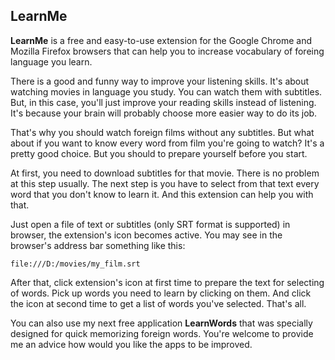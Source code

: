 ## LearnMe

**LearnMe** is a free and easy-to-use extension for the Google Chrome and 
Mozilla Firefox browsers that can help you to increase vocabulary of foreing 
language you learn.

There is a good and funny way to improve your listening skills. It's about 
watching movies in language you study. You can watch them with subtitles. 
But, in this case, you'll just improve your reading skills instead of listening. 
It's because your brain will probably choose more easier way to do its job.

That's why you should watch foreign films without any subtitles. But what about 
if you want to know every word from film you're going to watch? It's a pretty 
good choice. But you should to prepare yourself before you start.

At first, you need to download subtitles for that movie. There is no problem 
at this step usually. The next step is you have to select from that text every 
word that you don't know to learn it. And this extension can help you with that.

Just open a file of text or subtitles (only SRT format is supported) in browser, 
the extension's icon becomes active. You may see in the browser's address bar 
something like this:

```
file:///D:/movies/my_film.srt
```

After that, click extension's icon at first time to prepare the text for 
selecting of words. Pick up words you need to learn by clicking on them. And 
click the icon at second time to get a list of words you've selected. That's 
all.

You can also use my next free application **LearnWords** that was specially 
designed for quick memorizing foreign words. You're welcome to provide me an 
advice how would you like the apps to be improved.
